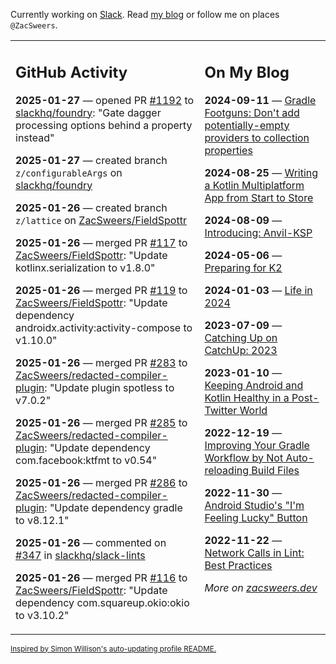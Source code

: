 Currently working on [Slack](https://slack.com/). Read [my blog](https://zacsweers.dev/) or follow me on places `@ZacSweers`.

<table><tr><td valign="top" width="60%">

## GitHub Activity
<!-- githubActivity starts -->
**2025-01-27** — opened PR [#1192](https://github.com/slackhq/foundry/pull/1192) to [slackhq/foundry](https://github.com/slackhq/foundry): "Gate dagger processing options behind a property instead"

**2025-01-27** — created branch `z/configurableArgs` on [slackhq/foundry](https://github.com/slackhq/foundry)

**2025-01-26** — created branch `z/lattice` on [ZacSweers/FieldSpottr](https://github.com/ZacSweers/FieldSpottr)

**2025-01-26** — merged PR [#117](https://github.com/ZacSweers/FieldSpottr/pull/117) to [ZacSweers/FieldSpottr](https://github.com/ZacSweers/FieldSpottr): "Update kotlinx.serialization to v1.8.0"

**2025-01-26** — merged PR [#119](https://github.com/ZacSweers/FieldSpottr/pull/119) to [ZacSweers/FieldSpottr](https://github.com/ZacSweers/FieldSpottr): "Update dependency androidx.activity:activity-compose to v1.10.0"

**2025-01-26** — merged PR [#283](https://github.com/ZacSweers/redacted-compiler-plugin/pull/283) to [ZacSweers/redacted-compiler-plugin](https://github.com/ZacSweers/redacted-compiler-plugin): "Update plugin spotless to v7.0.2"

**2025-01-26** — merged PR [#285](https://github.com/ZacSweers/redacted-compiler-plugin/pull/285) to [ZacSweers/redacted-compiler-plugin](https://github.com/ZacSweers/redacted-compiler-plugin): "Update dependency com.facebook:ktfmt to v0.54"

**2025-01-26** — merged PR [#286](https://github.com/ZacSweers/redacted-compiler-plugin/pull/286) to [ZacSweers/redacted-compiler-plugin](https://github.com/ZacSweers/redacted-compiler-plugin): "Update dependency gradle to v8.12.1"

**2025-01-26** — commented on [#347](https://github.com/slackhq/slack-lints/issues/347#issuecomment-2614635808) in [slackhq/slack-lints](https://github.com/slackhq/slack-lints)

**2025-01-26** — merged PR [#116](https://github.com/ZacSweers/FieldSpottr/pull/116) to [ZacSweers/FieldSpottr](https://github.com/ZacSweers/FieldSpottr): "Update dependency com.squareup.okio:okio to v3.10.2"
<!-- githubActivity ends -->
</td><td valign="top" width="40%">

## On My Blog
<!-- blog starts -->
**2024-09-11** — [Gradle Footguns: Don't add potentially-empty providers to collection properties](https://www.zacsweers.dev/gradle-footgun-adding-empty-providers-to-collection-properties/)

**2024-08-25** — [Writing a Kotlin Multiplatform App from Start to Store](https://www.zacsweers.dev/writing-a-kotlin-multiplatform-app-from-start-to-store/)

**2024-08-09** — [Introducing: Anvil-KSP](https://www.zacsweers.dev/introducing-anvil-ksp/)

**2024-05-06** — [Preparing for K2](https://www.zacsweers.dev/preparing-for-k2/)

**2024-01-03** — [Life in 2024](https://www.zacsweers.dev/life-in-2024/)

**2023-07-09** — [Catching Up on CatchUp: 2023](https://www.zacsweers.dev/catching-up-on-catchup-2023/)

**2023-01-10** — [Keeping Android and Kotlin Healthy in a Post-Twitter World](https://www.zacsweers.dev/keeping-android-healthy/)

**2022-12-19** — [Improving Your Gradle Workflow by Not Auto-reloading Build Files](https://www.zacsweers.dev/improving-your-workflow-by-not-auto-reloading-build-files/)

**2022-11-30** — [Android Studio's "I'm Feeling Lucky" Button](https://www.zacsweers.dev/android-studios-im-feeling-lucky-button/)

**2022-11-22** — [Network Calls in Lint: Best Practices](https://www.zacsweers.dev/network-calls-in-lint-best-practices/)
<!-- blog ends -->
_More on [zacsweers.dev](https://zacsweers.dev/)_
</td></tr></table>

<sub><a href="https://simonwillison.net/2020/Jul/10/self-updating-profile-readme/">Inspired by Simon Willison's auto-updating profile README.</a></sub>